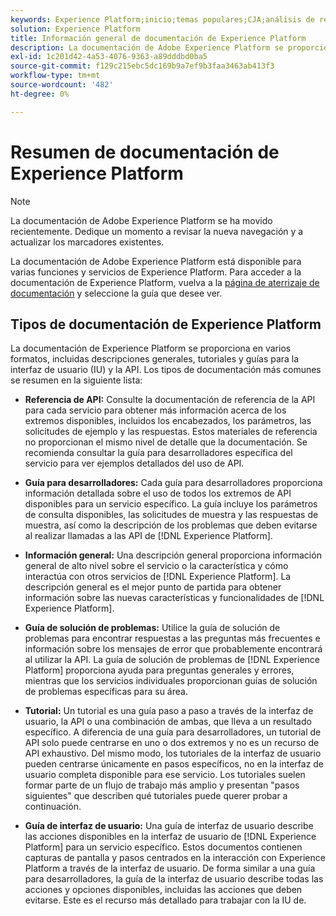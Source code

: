 ```yaml
---
keywords: Experience Platform;inicio;temas populares;CJA;análisis de recorrido;análisis de recorrido del cliente;orquestación de campaña;orquestación;recorrido del cliente;recorrido;orquestación de recorrido;capacidad;flujo de trabajo
solution: Experience Platform
title: Información general de documentación de Experience Platform
description: La documentación de Adobe Experience Platform se proporciona en varios formatos, incluidas descripciones generales, tutoriales y guías para la interfaz de usuario y la API. A continuación se muestra una breve descripción de los tipos de documentación más comunes disponibles para los servicios de Experience Platform.
exl-id: 1c201d42-4a53-4076-9363-a89dddbd0ba5
source-git-commit: f129c215ebc5dc169b9a7ef9b3faa3463ab413f3
workflow-type: tm+mt
source-wordcount: '482'
ht-degree: 0%

---
```


# Resumen de documentación de Experience Platform

>[!NOTE]
>
>La documentación de Adobe Experience Platform se ha movido recientemente. Dedique un momento a revisar la nueva navegación y a actualizar los marcadores existentes.

La documentación de Adobe Experience Platform está disponible para varias funciones y servicios de Experience Platform. Para acceder a la documentación de Experience Platform, vuelva a la [página de aterrizaje de documentación](https://experienceleague.adobe.com/docs/experience-platform.html?lang=es) y seleccione la guía que desee ver.

## Tipos de documentación de Experience Platform

La documentación de Experience Platform se proporciona en varios formatos, incluidas descripciones generales, tutoriales y guías para la interfaz de usuario (IU) y la API. Los tipos de documentación más comunes se resumen en la siguiente lista:

* **Referencia de API:** Consulte la documentación de referencia de la API para cada servicio para obtener más información acerca de los extremos disponibles, incluidos los encabezados, los parámetros, las solicitudes de ejemplo y las respuestas. Estos materiales de referencia no proporcionan el mismo nivel de detalle que la documentación. Se recomienda consultar la guía para desarrolladores específica del servicio para ver ejemplos detallados del uso de API.

* **Guía para desarrolladores:** Cada guía para desarrolladores proporciona información detallada sobre el uso de todos los extremos de API disponibles para un servicio específico. La guía incluye los parámetros de consulta disponibles, las solicitudes de muestra y las respuestas de muestra, así como la descripción de los problemas que deben evitarse al realizar llamadas a las API de [!DNL Experience Platform].

* **Información general:** Una descripción general proporciona información general de alto nivel sobre el servicio o la característica y cómo interactúa con otros servicios de [!DNL Experience Platform]. La descripción general es el mejor punto de partida para obtener información sobre las nuevas características y funcionalidades de [!DNL Experience Platform].

* **Guía de solución de problemas:** Utilice la guía de solución de problemas para encontrar respuestas a las preguntas más frecuentes e información sobre los mensajes de error que probablemente encontrará al utilizar la API. La guía de solución de problemas de [!DNL Experience Platform] proporciona ayuda para preguntas generales y errores, mientras que los servicios individuales proporcionan guías de solución de problemas específicas para su área.

* **Tutorial:** Un tutorial es una guía paso a paso a través de la interfaz de usuario, la API o una combinación de ambas, que lleva a un resultado específico. A diferencia de una guía para desarrolladores, un tutorial de API solo puede centrarse en uno o dos extremos y no es un recurso de API exhaustivo. Del mismo modo, los tutoriales de la interfaz de usuario pueden centrarse únicamente en pasos específicos, no en la interfaz de usuario completa disponible para ese servicio. Los tutoriales suelen formar parte de un flujo de trabajo más amplio y presentan &quot;pasos siguientes&quot; que describen qué tutoriales puede querer probar a continuación.

* **Guía de interfaz de usuario:** Una guía de interfaz de usuario describe las acciones disponibles en la interfaz de usuario de [!DNL Experience Platform] para un servicio específico. Estos documentos contienen capturas de pantalla y pasos centrados en la interacción con Experience Platform a través de la interfaz de usuario. De forma similar a una guía para desarrolladores, la guía de la interfaz de usuario describe todas las acciones y opciones disponibles, incluidas las acciones que deben evitarse. Este es el recurso más detallado para trabajar con la IU de.
